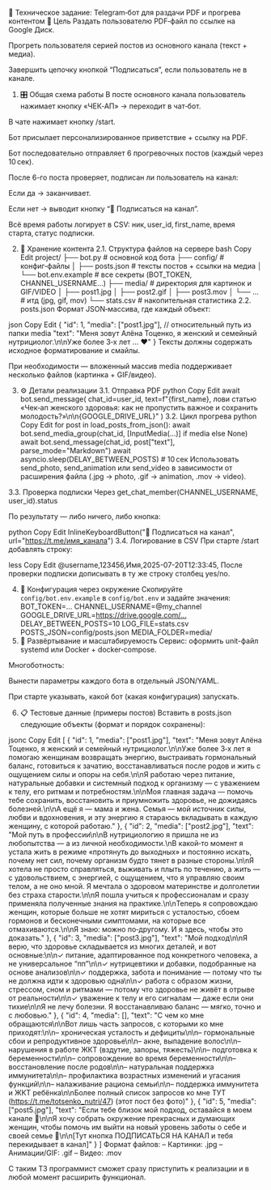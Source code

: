 🧾 Техническое задание: Telegram‑бот для раздачи PDF и прогрева контентом
🎯 Цель
Раздать пользователю PDF‑файл по ссылке на Google Диск.

Прогреть пользователя серией постов из основного канала (текст + медиа).

Завершить цепочку кнопкой “Подписаться”, если пользователь не в канале.

1. 🎛️ Общая схема работы
В посте основного канала пользователь нажимает кнопку «ЧЕК‑АП» → переходит в чат‑бот.

В чате нажимает кнопку /start.

Бот присылает персонализированное приветствие + ссылку на PDF.

Бот последовательно отправляет 6 прогревочных постов (каждый через 10 сек).

После 6-го поста проверяет, подписан ли пользователь на канал:

Если да → заканчивает.

Если нет → выводит кнопку “🔔 Подписаться на канал”.

Всё время работы логирует в CSV: ник, user_id, first_name, время старта, статус подписки.

2. 📂 Хранение контента
2.1. Структура файлов на сервере
bash
Copy
Edit
project/
├── bot.py                   # основной код бота
├── config/                  # конфиг‑файлы
│   ├── posts.json           # тексты постов + ссылки на медиа
│   └── bot.env.example              # все секреты (BOT_TOKEN, CHANNEL_USERNAME…)
├── media/                   # директория для картинок и GIF/VIDEO
│   ├── post1.jpg
│   ├── post2.gif
│   ├── post3.mov
│   └── …                    # итд (jpg, gif, mov)
└── stats.csv                # накопительная статистика
2.2. posts.json
Формат JSON‑массива, где каждый объект:

json
Copy
Edit
{
  "id": 1,
  "media": ["post1.jpg"],         // относительный путь из папки media
  "text": "Меня зовут Алёна Тоценко, я женский и семейный нутрициолог.\n\nУже более 3‑х лет … ❤️"
}
Тексты должны содержать исходное форматирование и смайлы.

При необходимости — вложенный массив media поддерживает несколько файлов (картинка + GIF/видео).

3. ⚙️ Детали реализации
3.1. Отправка PDF
python
Copy
Edit
await bot.send_message(
    chat_id=user_id,
    text=f"{first_name}, лови статью «Чек‑ап женского здоровья: как не пропустить важное и сохранить молодость?»\n\n{GOOGLE_DRIVE_URL}"
)
3.2. Цикл прогрева
python
Copy
Edit
for post in load_posts_from_json():
    await bot.send_media_group(chat_id, [InputMedia(…)] if media else None)
    await bot.send_message(chat_id, post["text"], parse_mode="Markdown")
    await asyncio.sleep(DELAY_BETWEEN_POSTS)  # 10 сек
Использовать send_photo, send_animation или send_video в зависимости от расширения файла (.jpg → photo, .gif → animation, .mov → video).

3.3. Проверка подписки
Через get_chat_member(CHANNEL_USERNAME, user_id).status

По результату — либо ничего, либо кнопка:

python
Copy
Edit
InlineKeyboardButton("🔔 Подписаться на канал", url="https://t.me/имя_канала")
3.4. Логирование в CSV
При старте /start добавлять строку:

less
Copy
Edit
@username,123456,Имя,2025-07-20T12:33:45,
После проверки подписки дописывать в ту же строку столбец yes/no.

4. 🔧 Конфигурация через окружение
Скопируйте `config/bot.env.example` в `config/bot.env` и задайте значения:
BOT_TOKEN=…
CHANNEL_USERNAME=@my_channel
GOOGLE_DRIVE_URL=https://drive.google.com/…
DELAY_BETWEEN_POSTS=10
LOG_FILE=stats.csv
POSTS_JSON=config/posts.json
MEDIA_FOLDER=media/
5. 🚀 Развёртывание и масштабируемость
Сервис: оформить unit-файл systemd или Docker + docker‑compose.

Многоботность:

Вынести параметры каждого бота в отдельный JSON/YAML.

При старте указывать, какой бот (какая конфигурация) запускать.

6. 📋 Тестовые данные (примеры постов)
Вставить в posts.json следующие объекты (формат и порядок сохранены):

jsonc
Copy
Edit
[
  {
    "id": 1,
    "media": ["post1.jpg"],
    "text": "Меня зовут Алёна Тоценко, я женский и семейный нутрициолог.\n\nУже более 3‑х лет я помогаю женщинам возвращать энергию, выстраивать гормональный баланс, готовиться к зачатию, восстанавливаться после родов и жить с ощущением силы и опоры на себя.\n\nЯ работаю через питание, натуральные добавки и системный подход к организму — с уважением к телу, его ритмам и потребностям.\n\nМоя главная задача — помочь тебе сохранить, восстановить и приумножить здоровье, не дожидаясь болезней.\n\nА ещё я — мама и жена. Семья — мой источник силы, любви и вдохновения, и эту энергию я стараюсь вкладывать в каждую женщину, с которой работаю."
  },
  {
    "id": 2,
    "media": ["post2.jpg"],
    "text": "Мой путь в профессии\n\nВ нутрициологию я пришла не из любопытства — а из личной необходимости.\nВ какой‑то момент я устала жить в режиме «протянуть до выходных» и постоянно искать, почему нет сил, почему организм будто тянет в разные стороны.\n\nЯ хотела не просто справляться, выживать и плыть по течению, а жить — с удовольствием, с энергией, с ощущением, что я управляю своим телом, а не оно мной. Я мечтала о здоровом материнстве и долголетии без страха старости.\n\nЯ пошла учиться к профессионалам и сразу применяла полученные знания на практике.\n\nТеперь я сопровождаю женщин, которые больше не хотят мириться с усталостью, сбоем гормонов и бесконечными симптомами, на которые все отмахиваются.\n\nЯ знаю: можно по‑другому. И я здесь, чтобы это доказать."
  },
  {
    "id": 3,
    "media": ["post3.jpg"],
    "text": "Мой подход\n\nЯ верю, что здоровье складывается из многих деталей, и вот основные:\n\n✓ питание, адаптированное под конкретного человека, а не универсальное “пп”\n\n✓ нутрицевтики и добавки, подобранные на основе анализов\n\n✓ поддержка, забота и понимание — потому что ты не должна идти к здоровью одна\n\n✓ работа с образом жизни, стрессом, сном и ритмами — потому что здоровье не живёт в отрыве от реальности\n\n✓ уважение к телу и его сигналам — даже если они тихие\n\nЯ не лечу болезни. Я восстанавливаю баланс — мягко, точно и с любовью."
  },
  {
    "id": 4,
    "media": [],
    "text": "С чем ко мне обращаются\n\nВот лишь часть запросов, с которыми ко мне приходят:\n\n– хроническая усталость и дефициты\n\n– гормональные сбои и репродуктивное здоровье\n\n– акне, выпадение волос\n\n– нарушения в работе ЖКТ (вздутие, запоры, тяжесть)\n\n– подготовка к беременности\n\n– сопровождение во время беременности\n\n– восстановление после родов\n\n– натуральная поддержка иммунитета\n\n– профилактика возрастных изменений и угасания функций\n\n– налаживание рациона семьи\n\n– поддержка иммунитета и ЖКТ ребёнка\n\nБолее полный список запросов ко мне ТУТ (https://t.me/totsenko_nutri/47) (этот пост без фото)"
  },
  {
    "id": 5,
    "media": ["post5.jpg"],
    "text": "Если тебе близок мой подход, оставайся в моем канале 🤍\n\nЯ хочу собрать окружение прекрасных и думающих женщин, чтобы помочь им выйти на новый уровень заботы о себе и своей семье 🫶\n\n[Тут кнопка ПОДПИСАТЬСЯ НА КАНАЛ и тебя перекидывает в канал]"
  }
]
Формат файлов:
– Картинки: .jpg
– Анимации/GIF: .gif
– Видео: .mov

С таким ТЗ программист сможет сразу приступить к реализации и в любой момент расширить функционал.
